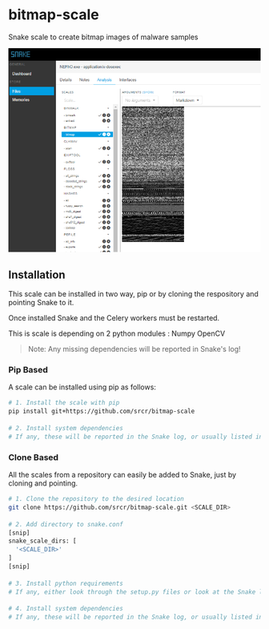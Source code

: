 # bitmap-scale
Snake scale to create bitmap images of malware samples

![Screenshot](https://github.com/srcr/bitmap-scale/raw/master/example/bitmap-scale.png "Screenshot of the bitmap-scale analysis")


## Installation

This scale can be installed in two way, pip or by cloning the respository and pointing Snake to it.

Once installed Snake and the Celery workers must be restarted.

This is scale is depending on 2 python modules :
Numpy
OpenCV

> Note: Any missing dependencies will be reported in Snake's log!

### Pip Based

A scale can be installed using pip as follows:

```bash
# 1. Install the scale with pip
pip install git+https://github.com/srcr/bitmap-scale

# 2. Install system dependencies
# If any, these will be reported in the Snake log, or usually listed in the `check` functions within components
```

### Clone Based

All the scales from a repository can easily be added to Snake, just by cloning and pointing.

```bash
# 1. Clone the repository to the desired location
git clone https://github.com/srcr/bitmap-scale.git <SCALE_DIR>

# 2. Add directory to snake.conf
[snip]
snake_scale_dirs: [
  '<SCALE_DIR>'
]
[snip]

# 3. Install python requirements
# If any, either look through the setup.py files or look at the Snake log.

# 4. Install system dependencies
# If any, these will be reported in the Snake log, or usually listed in the `check` functions within components
```
